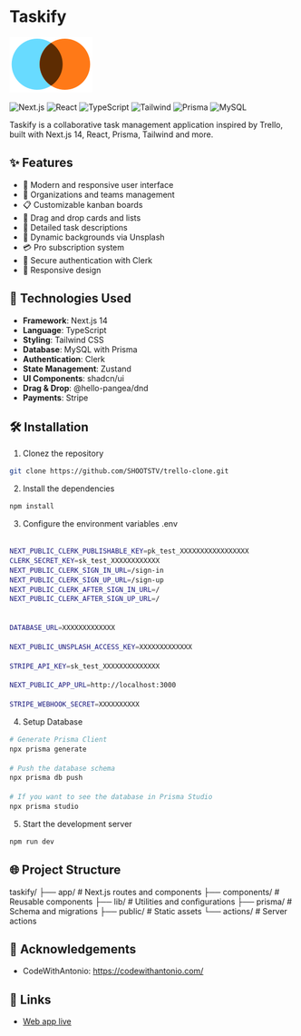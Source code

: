 # Taskify

![Taskify](public/logo.svg)

![Next.js](https://img.shields.io/badge/Next.js-14-black)
![React](https://img.shields.io/badge/React-18-blue)
![TypeScript](https://img.shields.io/badge/TypeScript-5-blue)
![Tailwind](https://img.shields.io/badge/Tailwind-3-06B6D4)
![Prisma](https://img.shields.io/badge/Prisma-5-2D3748)
![MySQL](https://img.shields.io/badge/MySQL-8-00758F)

Taskify is a collaborative task management application inspired by Trello, built with Next.js 14, React, Prisma, Tailwind and more.

## ✨ Features

- 🎨 Modern and responsive user interface
- 👥 Organizations and teams management
- 📋 Customizable kanban boards
- 🔄 Drag and drop cards and lists
- 🎯 Detailed task descriptions
- 🌅 Dynamic backgrounds via Unsplash
- 💳 Pro subscription system
- 🔐 Secure authentication with Clerk
- 📱 Responsive design

## 🚀 Technologies Used

- **Framework**: Next.js 14
- **Language**: TypeScript
- **Styling**: Tailwind CSS
- **Database**: MySQL with Prisma
- **Authentication**: Clerk
- **State Management**: Zustand
- **UI Components**: shadcn/ui
- **Drag & Drop**: @hello-pangea/dnd
- **Payments**: Stripe

## 🛠️ Installation

1. Clonez the repository

```bash
git clone https://github.com/SHOOTSTV/trello-clone.git
```

2. Install the dependencies

```bash
npm install
```

3. Configure the environment variables .env

```bash

NEXT_PUBLIC_CLERK_PUBLISHABLE_KEY=pk_test_XXXXXXXXXXXXXXXXX
CLERK_SECRET_KEY=sk_test_XXXXXXXXXXXX
NEXT_PUBLIC_CLERK_SIGN_IN_URL=/sign-in
NEXT_PUBLIC_CLERK_SIGN_UP_URL=/sign-up
NEXT_PUBLIC_CLERK_AFTER_SIGN_IN_URL=/
NEXT_PUBLIC_CLERK_AFTER_SIGN_UP_URL=/


DATABASE_URL=XXXXXXXXXXXXX

NEXT_PUBLIC_UNSPLASH_ACCESS_KEY=XXXXXXXXXXXXX

STRIPE_API_KEY=sk_test_XXXXXXXXXXXXXX

NEXT_PUBLIC_APP_URL=http://localhost:3000

STRIPE_WEBHOOK_SECRET=XXXXXXXXXX
```

4. Setup Database

```bash
# Generate Prisma Client
npx prisma generate

# Push the database schema
npx prisma db push

# If you want to see the database in Prisma Studio
npx prisma studio
```

5. Start the development server

```bash
npm run dev
```

## 🌐 Project Structure

taskify/
├── app/ # Next.js routes and components
├── components/ # Reusable components
├── lib/ # Utilities and configurations
├── prisma/ # Schema and migrations
├── public/ # Static assets
└── actions/ # Server actions

## 👏 Acknowledgements

- CodeWithAntonio: https://codewithantonio.com/

## 🔗 Links

- [Web app live](https://trello-clone-weld-tau.vercel.app/)
